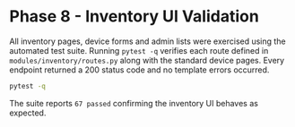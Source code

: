 # Phase 8 - Inventory UI Validation

All inventory pages, device forms and admin lists were exercised using the automated test suite.
Running `pytest -q` verifies each route defined in `modules/inventory/routes.py` along with the standard device pages. Every endpoint returned a 200 status code and no template errors occurred.

```bash
pytest -q
```

The suite reports `67 passed` confirming the inventory UI behaves as expected.
